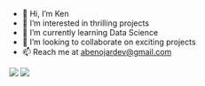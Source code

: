 - 👋 Hi, I’m Ken
- 👀 I’m interested in thrilling projects
- 🌱 I’m currently learning Data Science
- 💞️ I’m looking to collaborate on exciting projects
- 📫 Reach me at abenojardev@gmail.com

<!---
abenojardev/abenojardev is a ✨ special ✨ repository because its `README.md` (this file) appears on your GitHub profile.
You can click the Preview link to take a look at your changes.
--->

<img src="https://github-readme-streak-stats.herokuapp.com/?user=abenojardev">
<img src="https://github-readme-stats.vercel.app/api/top-langs?username=abenojardev&show_icons=true&locale=en&layout=compact">
